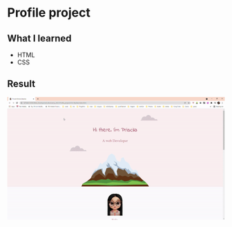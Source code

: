 # Profile project

## What I learned
* HTML
* CSS

## Result
![Begin Banner](Profile-Project.gif)


